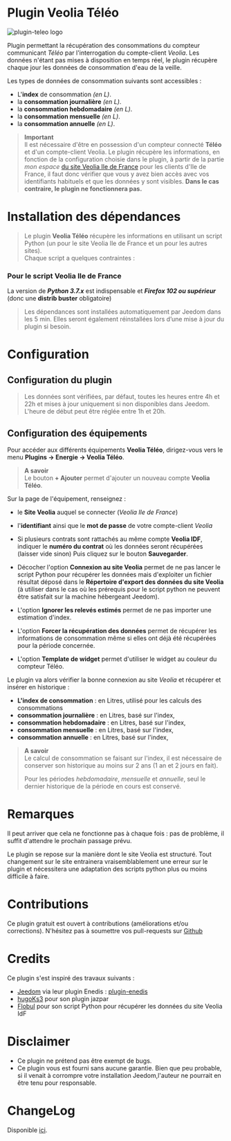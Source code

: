 # Plugin Veolia Téléo
![plugin-teleo logo](https://aegis940.github.io/plugin-teleo/assets/images/logo.png)

Plugin permettant la récupération des consommations du compteur communicant *Téléo* par l'interrogation du compte-client *Veolia*. Les données n'étant pas mises à disposition en temps réel, le plugin récupère chaque jour les données de consommation d'eau de la veille. 

Les types de données de consommation suivants sont accessibles :
- L'**index** de consommation *(en L)*.
- la **consommation journalière** *(en L)*.
- la **consommation hebdomadaire** *(en L)*.
- la **consommation mensuelle** *(en L)*.
- la **consommation annuelle** *(en L)*.

> **Important**      
> Il est nécessaire d'être en possession d'un compteur connecté **Téléo** et d'un compte-client Veolia. Le plugin récupère les informations, en fonction de la configuration choisie dans le plugin, à partir de la partie *mon espace* <a href="https://www.vedif.eau.veolia.fr/" target="_blank">du site Veolia Ile de France</a> pour les clients d'Ile de France, il faut donc vérifier que vous y avez bien accès avec vos identifiants habituels et que les données y sont visibles. **Dans le cas contraire, le plugin ne fonctionnera pas.**

# Installation des dépendances

> Le plugin **Veolia Téléo** récupère les informations en utilisant un script Python (un pour le site Veolia Ile de France et un pour les autres sites).      
> Chaque script a quelques contraintes :

### Pour le script Veolia Ile de France
La version de ***Python 3.7.x*** est indispensable et ***Firefox 102 ou supérieur*** (donc une **distrib buster** obligatoire)

> Les dépendances sont installées automatiquement par Jeedom dans les 5 min. Elles seront également réinstallées lors d’une mise à jour du plugin si besoin.

# Configuration

## Configuration du plugin

> Les données sont vérifiées, par défaut, toutes les heures entre 4h et 22h et mises à jour uniquement si non disponibles dans Jeedom. L'heure de début peut être réglée entre 1h et 20h.

## Configuration des équipements

Pour accéder aux différents équipements **Veolia Téléo**, dirigez-vous vers le menu **Plugins → Energie → Veolia Téléo**.

> **A savoir**    
> Le bouton **+ Ajouter** permet d'ajouter un nouveau compte **Veolia Téléo**.

Sur la page de l'équipement, renseignez :

- le **Site Veolia** auquel se connecter (*Veolia Ile de France*)
- l'**identifiant** ainsi que le **mot de passe** de votre compte-client *Veolia* 
- Si plusieurs contrats sont rattachés au même compte **Veolia IDF**, indiquer le **numéro du contrat** où les données seront récupérées (laisser vide sinon)
Puis cliquez sur le bouton **Sauvegarder**.

- Décocher l'option **Connexion au site Veolia** permet de ne pas lancer le script Python pour récupérer les données mais d'exploiter un fichier résultat déposé dans le **Répertoire d'export des données du site Veolia** (à utiliser dans le cas où les prérequis pour le script python ne peuvent être satisfait sur la machine hébergeant Jeedom).
- L'option **Ignorer les relevés estimés** permet de ne pas importer une estimation d'index.
- L'option **Forcer la récupération des données** permet de récupérer les informations de consommation même si elles ont déjà été récupérées pour la période concernée.
- L'option **Template de widget** permet d'utiliser le widget au couleur du compteur Téléo.


Le plugin va alors vérifier la bonne connexion au site *Veolia* et récupérer et insérer en historique :
- **L'index de consommation** : en Litres, utilisé pour les calculs des consommations
- **consommation journalière** : en Litres, basé sur l'index,
- **consommation hebdomadaire** : en Litres, basé sur l'index,
- **consommation mensuelle** : en Litres, basé sur l'index,
- **consommation annuelle** : en Litres, basé sur l'index,

> **A savoir**    
> Le calcul de consommation se faisant sur l'index, il est nécessaire de conserver son historique au moins sur 2 ans (1 an et 2 jours en fait). 
>
> Pour les périodes *hebdomadaire*, *mensuelle* et *annuelle*, seul le dernier historique de la période en cours est conservé.

# Remarques

Il peut arriver que cela ne fonctionne pas à chaque fois : pas de problème, il suffit d'attendre le prochain passage prévu.

Le plugin se repose sur la manière dont le site Veolia est structuré. Tout changement sur le site entrainera vraisemblablement une erreur sur le plugin et nécessitera une adaptation des scripts python plus ou moins difficile à faire.

# Contributions

Ce plugin gratuit est ouvert à contributions (améliorations et/ou corrections). N'hésitez pas à soumettre vos pull-requests sur <a href="https://github.com/Aegis940/plugin-teleo" target="_blank">Github</a>

# Credits

Ce plugin s'est inspiré des travaux suivants :

- [Jeedom](https://github.com/jeedom) via leur plugin Enedis :  [plugin-enedis](https://github.com/jeedom/plugin-enedis)
- [hugoKs3](https://github.com/hugoKs3/plugin-jazpar) pour son plugin jazpar
- [Flobul](https://github.com/Flobul/conso_veolia) pour son script Python pour récupérer les données du site Veolia IdF

# Disclaimer
-   Ce plugin ne prétend pas être exempt de bugs.
-   Ce plugin vous est fourni sans aucune garantie. Bien que peu probable, si il venait à corrompre votre installation Jeedom,l'auteur ne pourrait en être tenu pour responsable.

# ChangeLog
Disponible [ici](./changelog.md).
